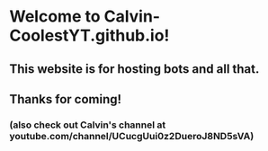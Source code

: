 # Welcome to Calvin-CoolestYT.github.io!
## This website is for hosting bots and all that.
## Thanks for coming!
### (also check out Calvin's channel at youtube.com/channel/UCucgUui0z2DueroJ8ND5sVA)

